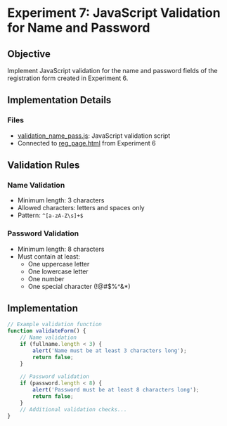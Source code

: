# Experiment 7: JavaScript Validation for Name and Password

## Objective

Implement JavaScript validation for the name and password fields of the registration form created in Experiment 6.

## Implementation Details

### Files

- [validation_name_pass.js](Web%20Workshop%20[College%20LAB]/Exp7/validation_name_pass.js): JavaScript validation script
- Connected to [reg_page.html](Web%20Workshop%20[College%20LAB]/Exp6/reg_page.html) from Experiment 6

## Validation Rules

### Name Validation

- Minimum length: 3 characters
- Allowed characters: letters and spaces only
- Pattern: `^[a-zA-Z\s]+$`

### Password Validation

- Minimum length: 8 characters
- Must contain at least:
  - One uppercase letter
  - One lowercase letter
  - One number
  - One special character (!@#$%^&*)

## Implementation

```javascript
// Example validation function
function validateForm() {
    // Name validation
    if (fullname.length < 3) {
        alert('Name must be at least 3 characters long');
        return false;
    }
    
    // Password validation
    if (password.length < 8) {
        alert('Password must be at least 8 characters long');
        return false;
    }
    // Additional validation checks...
}
